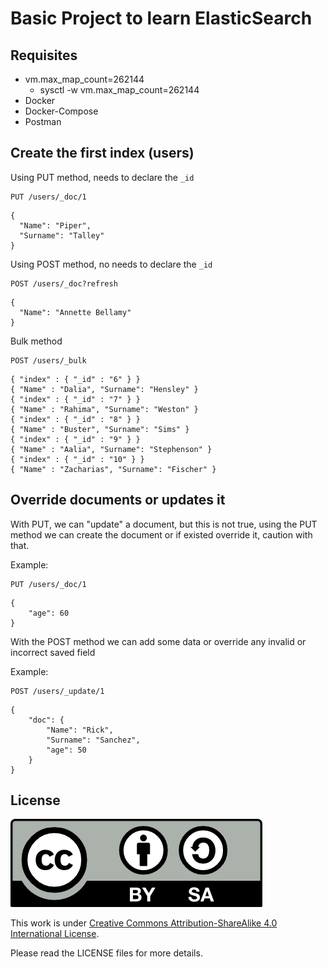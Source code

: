 # Basic Project to learn ElasticSearch

## Requisites

- vm.max_map_count=262144
  - sysctl -w vm.max_map_count=262144
- Docker
- Docker-Compose
- Postman

## Create the first index (users)

Using PUT method, needs to declare the `_id`
````
PUT /users/_doc/1
````
````
{
  "Name": "Piper",
  "Surname": "Talley"
}
````

Using POST method, no needs to declare the `_id`
````
POST /users/_doc?refresh
````
````
{
  "Name": "Annette Bellamy"
}
````

Bulk method
````
POST /users/_bulk
````
````
{ "index" : { "_id" : "6" } }
{ "Name" : "Dalia", "Surname": "Hensley" }
{ "index" : { "_id" : "7" } }
{ "Name" : "Rahima", "Surname": "Weston" }
{ "index" : { "_id" : "8" } }
{ "Name" : "Buster", "Surname": "Sims" }
{ "index" : { "_id" : "9" } }
{ "Name" : "Aalia", "Surname": "Stephenson" }
{ "index" : { "_id" : "10" } }
{ "Name" : "Zacharias", "Surname": "Fischer" }

````

## Override documents or updates it

With PUT, we can "update" a document, but this is not true, using the PUT method we can create the document or if existed override it, caution with that.

Example:
````
PUT /users/_doc/1
````
````
{
    "age": 60
}
````

With the POST method we can add some data or override any invalid or incorrect saved field

Example:
````
POST /users/_update/1
````
````
{
	"doc": {
	    "Name": "Rick",
	    "Surname": "Sanchez",
	    "age": 50
	}
}
````




## License

<img src="./img/by-sa.png">

This work is under [Creative Commons Attribution-ShareAlike 4.0 International License](http://creativecommons.org/licenses/by-sa/4.0/).

Please read the LICENSE files for more details.
